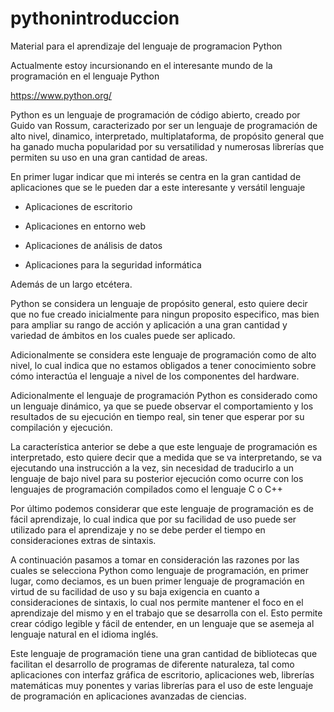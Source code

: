 # pythonintroduccion
Material para el aprendizaje del lenguaje de programacion Python

Actualmente estoy incursionando en el interesante mundo de la programación en el lenguaje Python

https://www.python.org/

Python es un lenguaje de programación de código abierto, creado por Guido van Rossum, caracterizado por ser un lenguaje de programación de alto nivel, dinamico, interpretado, multiplataforma, de propósito general que ha ganado mucha popularidad por su versatilidad y numerosas librerías que permiten su uso en una gran cantidad de areas.

En primer lugar indicar que mi interés se centra en la gran cantidad de aplicaciones que se le pueden dar a este interesante y versátil lenguaje

- Aplicaciones de escritorio

- Aplicaciones en entorno web

- Aplicaciones de análisis de datos

- Aplicaciones para la seguridad informática

Además de un largo etcétera.

Python se considera un lenguaje de propósito general, esto quiere decir que no fue creado inicialmente para ningun proposito especifico, mas bien para ampliar su rango de acción y aplicación a una gran cantidad y variedad de ámbitos en los cuales puede ser aplicado.

Adicionalmente se considera este lenguaje de programación como de alto nivel, lo cual indica que no estamos obligados a tener conocimiento sobre cómo interactúa el lenguaje a nivel de los componentes del hardware.

Adicionalmente el lenguaje de programación Python es considerado como un lenguaje dinámico, ya que se puede observar el comportamiento y los resultados de su ejecución en tiempo real, sin tener que esperar por su compilación y ejecución.

La característica anterior se debe a que este lenguaje de programación es interpretado, esto quiere decir que a medida que se va interpretando, se va ejecutando una instrucción a la vez, sin necesidad de traducirlo a un lenguaje de bajo nivel para su posterior ejecución como ocurre con los lenguajes de programación compilados como el lenguaje C o C++

Por último podemos considerar que este lenguaje de programación es de fácil aprendizaje, lo cual indica que por su facilidad de uso puede ser utilizado para el aprendizaje y no se debe perder el tiempo en consideraciones extras de sintaxis.

A continuación pasamos a tomar en consideración las razones por las cuales se selecciona Python como lenguaje de programación, en primer lugar, como deciamos, es un buen primer lenguaje de programación en virtud de su facilidad de uso y su baja exigencia en cuanto a consideraciones de sintaxis, lo cual nos permite mantener el foco en el aprendizaje del mismo y en el trabajo que se desarrolla con el. Esto permite crear código legible y fácil de entender, en un lenguaje que se asemeja al lenguaje natural en el idioma inglés.

Este lenguaje de programación tiene una gran cantidad de bibliotecas que facilitan el desarrollo de programas de diferente naturaleza, tal como aplicaciones con interfaz gráfica de escritorio, aplicaciones web, librerías matemáticas muy ponentes y varias librerías para el uso de este lenguaje de programación en aplicaciones avanzadas de ciencias.

